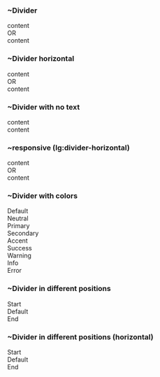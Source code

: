 



### ~Divider
<div class="flex flex-col w-full">
  <div class="grid h-20 card bg-base-300 rounded-box place-items-center">content</div>
  <div class="divider">OR</div>
  <div class="grid h-20 card bg-base-300 rounded-box place-items-center">content</div>
</div>




### ~Divider horizontal
<div class="flex w-full">
  <div class="grid h-20 grow card bg-base-300 rounded-box place-items-center">content</div>
  <div class="divider divider-horizontal">OR</div>
  <div class="grid h-20 grow card bg-base-300 rounded-box place-items-center">content</div>
</div>




### ~Divider with no text
<div class="flex flex-col w-full">
  <div class="grid h-20 card bg-base-300 rounded-box place-items-center">content</div>
  <div class="divider"></div>
  <div class="grid h-20 card bg-base-300 rounded-box place-items-center">content</div>
</div>




### ~responsive (lg:divider-horizontal)
<div class="flex flex-col w-full lg:flex-row">
  <div class="grid grow h-32 card bg-base-300 rounded-box place-items-center">content</div>
  <div class="divider lg:divider-horizontal">OR</div>
  <div class="grid grow h-32 card bg-base-300 rounded-box place-items-center">content</div>
</div>




### ~Divider with colors
<div class="flex flex-col w-full">
  <div class="divider">Default</div>
  <div class="divider divider-neutral">Neutral</div>
  <div class="divider divider-primary">Primary</div>
  <div class="divider divider-secondary">Secondary</div>
  <div class="divider divider-accent">Accent</div>
  <div class="divider divider-success">Success</div>
  <div class="divider divider-warning">Warning</div>
  <div class="divider divider-info">Info</div>
  <div class="divider divider-error">Error</div>
</div>




### ~Divider in different positions
<div class="flex flex-col w-full">
  <div class="divider divider-start">Start</div>
  <div class="divider">Default</div>
  <div class="divider divider-end">End</div>
</div>




### ~Divider in different positions (horizontal)
<div class="flex w-full justify-center h-52">
  <div class="divider divider-horizontal divider-start">Start</div>
  <div class="divider divider-horizontal">Default</div>
  <div class="divider divider-horizontal divider-end">End</div>
</div>


